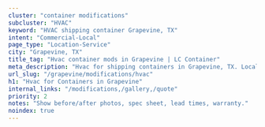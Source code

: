 ```yaml
---
cluster: "container modifications"
subcluster: "HVAC"
keyword: "HVAC shipping container Grapevine, TX"
intent: "Commercial-Local"
page_type: "Location-Service"
city: "Grapevine, TX"
title_tag: "Hvac container mods in Grapevine | LC Container"
meta_description: "Hvac for shipping containers in Grapevine, TX. Local fabrication & pro install. LC Container — Since 2003. Get a quote."
url_slug: "/grapevine/modifications/hvac"
h1: "Hvac for Containers in Grapevine"
internal_links: "/modifications,/gallery,/quote"
priority: 2
notes: "Show before/after photos, spec sheet, lead times, warranty."
noindex: true
---
```


<!-- TODO: Add unique city/inventory copy, images, and internal links here. -->
